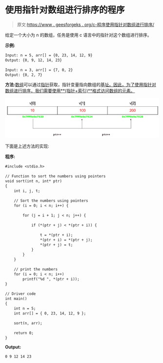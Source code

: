 # 使用指针对数组进行排序的程序

> 原文:[https://www . geesforgeks . org/c-程序使用指针对数组进行排序/](https://www.geeksforgeeks.org/c-program-to-sort-an-array-using-pointers/)

给定一个大小为 n 的数组，任务是使用 c 语言中的指针对这个数组进行排序。

**示例:**

```
Input: n = 5, arr[] = {0, 23, 14, 12, 9}
Output: {0, 9, 12, 14, 23}

Input: n = 3, arr[] = {7, 0, 2}
Output: {0, 2, 7}

```

**方法:**[数组](https://www.geeksforgeeks.org/introduction-to-arrays/)可以通过[指针](https://www.geeksforgeeks.org/pointers-in-c-and-c-set-1-introduction-arithmetic-and-array/)获取，指针变量指向数组的[基址。因此，为了使用指针对数组进行排序，我们需要使用**(指针+索引)**格式访问数组的元素。](https://www.geeksforgeeks.org/c-language-2-gq/arrays-pointers-gq/)

[![](img/e97448210fe12df396449ca524ab0ace.png)](https://www.geeksforgeeks.org/pointers-in-c-and-c-set-1-introduction-arithmetic-and-array/)

下面是上述方法的实现:

**程序:**

```
#include <stdio.h>

// Function to sort the numbers using pointers
void sort(int n, int* ptr)
{
    int i, j, t;

    // Sort the numbers using pointers
    for (i = 0; i < n; i++) {

        for (j = i + 1; j < n; j++) {

            if (*(ptr + j) < *(ptr + i)) {

                t = *(ptr + i);
                *(ptr + i) = *(ptr + j);
                *(ptr + j) = t;
            }
        }
    }

    // print the numbers
    for (i = 0; i < n; i++)
        printf("%d ", *(ptr + i));
}

// Driver code
int main()
{
    int n = 5;
    int arr[] = { 0, 23, 14, 12, 9 };

    sort(n, arr);

    return 0;
}
```

**Output:**

```
0 9 12 14 23

```